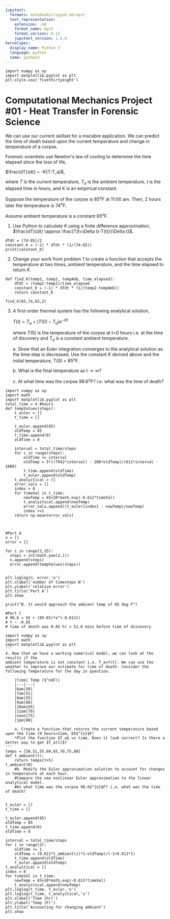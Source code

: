 ```yaml
---
jupytext:
  formats: notebooks//ipynb,md:myst
  text_representation:
    extension: .md
    format_name: myst
    format_version: 0.12
    jupytext_version: 1.6.0
kernelspec:
  display_name: Python 3
  language: python
  name: python3
---
```


```{code-cell} ipython3
import numpy as np
import matplotlib.pyplot as plt
plt.style.use('fivethirtyeight')
```

# Computational Mechanics Project #01 - Heat Transfer in Forensic Science

We can use our current skillset for a macabre application. We can predict the time of death based upon the current temperature and change in temperature of a corpse. 

Forensic scientists use Newton's law of cooling to determine the time elapsed since the loss of life, 

$\frac{dT}{dt} = -K(T-T_a)$,

where $T$ is the current temperature, $T_a$ is the ambient temperature, $t$ is the elapsed time in hours, and $K$ is an empirical constant. 

Suppose the temperature of the corpse is 85$^o$F at 11:00 am. Then, 2 hours later the temperature is 74$^{o}$F. 

Assume ambient temperature is a constant 65$^{o}$F.

1. Use Python to calculate $K$ using a finite difference approximation, $\frac{dT}{dt} \approx \frac{T(t+\Delta t)-T(t)}{\Delta t}$.

```{code-cell} ipython3
dTdt = (74-85)/2
constant_K = (-1) * dTdt * (1/(74-65))
print(constant_K)
```

2. Change your work from problem 1 to create a function that accepts the temperature at two times, ambient temperature, and the time elapsed to return $K$.

```{code-cell} ipython3
def find_K(temp1, temp2, tempAmb, time_elapsed):
    dTdt = (temp2-temp1)/time_elapsed
    constant_K = (-1) * dTdt * (1/(temp2-tempAmb))
    return constant_K
```

```{code-cell} ipython3
find_K(85,74,65,2)
```

3. A first-order thermal system has the following analytical solution, 

    $T(t) =T_a+(T(0)-T_a)e^{-Kt}$

    where $T(0)$ is the temperature of the corpse at t=0 hours i.e. at the time of discovery and $T_a$ is a constant ambient temperature. 

    a. Show that an Euler integration converges to the analytical solution as the time step is decreased. Use the constant $K$ derived above and the initial temperature, T(0) = 85$^o$F. 

    b. What is the final temperature as t$\rightarrow\infty$?
    
    c. At what time was the corpse 98.6$^{o}$F? i.e. what was the time of death?

```{code-cell} ipython3
import numpy as np
import math
import matplotlib.pyplot as plt
total_time = 4 #hours
def tempValues(steps):
    t_euler = []
    t_time = []
    
    t_euler.append(85)
    oldTemp = 85
    t_time.append(0)
    oldTime = 0
    
    interval = total_time/steps
    for i in range(steps):
        oldTime += interval
        oldTemp = 5*((7942*interval) - 200*oldTemp)/(611*interval - 1000)
        t_time.append(oldTime)
        t_euler.append(oldTemp)
    t_analyitical = []
    error_vals = []
    index = 0
    for timeVal in t_time:
        newTemp = 65+20*math.exp(-0.611*timeVal)
        t_analyitical.append(newTemp)
        error_vals.append((t_euler[index] - newTemp)/newTemp)
        index +=1
    return np.mean(error_vals)



#Part A
n = []
error = []

for i in range(2,15):
  steps = int(math.pow(2,i))
  n.append(steps)
  error.append(tempValues(steps))


plt.loglog(n, error,'o')
plt.xlabel('number of timesteps N')
plt.ylabel('relative error')
plt.title('Part A')
plt.show

print("B. It would approach the ambient temp of 65 deg F")

#Part C
# 98.6 = 65 + (85-65)*e^(-0.611t)
# t ~ -0.85 
# time of death was 0.85 hr = 51.6 mins before time of discovery
```

```{code-cell} ipython3
import numpy as np
import math
import matplotlib.pyplot as plt
'''
4. Now that we have a working numerical model, we can look at the results if the
ambient temperature is not constant i.e. T_a=f(t). We can use the weather to improve our estimate for time of death. Consider the following Temperature for the day in question. 

    |time| Temp ($^o$F)|
    |---|---|
    |6am|50|
    |7am|51|
    |8am|55|
    |9am|60|
    |10am|65|
    |11am|70|
    |noon|75|
    |1pm|80|

    a. Create a function that returns the current temperature based upon the time (0 hours=11am, 65$^{o}$F) 
    *Plot the function $T_a$ vs time. Does it look correct? Is there a better way to get $T_a(t)$?
'''
temps = [50,51,55,60,65,70,75,80]
def t_ambient(t):
    return temps[t+5]
t_ambient(0)
    #b. Modify the Euler approximation solution to account for changes in temperature at each hour. 
    #Compare the new nonlinear Euler approximation to the linear analytical model. 
    #At what time was the corpse 98.6$^{o}$F? i.e. what was the time of death?

    
t_euler = []
t_time = []

t_euler.append(85)
oldTemp = 85
t_time.append(0)
oldTime = 0

interval = total_time/steps
for i in range(3):
    oldTime += 1
    oldTemp = (0.611*t_ambient(i)*1-oldTemp)/(-1+0.611*1)
    t_time.append(oldTime)
    t_euler.append(oldTemp)
t_analyitical = []
index = 0
for timeVal in t_time:
    newTemp = 65+20*math.exp(-0.611*timeVal)
    t_analyitical.append(newTemp)
plt.loglog(t_time, t_euler,'o')
plt.loglog(t_time, t_analyitical,'x')
plt.xlabel('Time (hr)')
plt.ylabel('Temp (F)')
plt.title('Accounting for changing ambient')
plt.show
```

```{code-cell} ipython3

```

```{code-cell} ipython3

```
